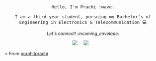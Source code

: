 <!--
### Hi there 👋
**purohitprachi72/purohitprachi72** is a ✨ _special_ ✨ repository because its `README.md` (this file) appears on your GitHub profile.

Here are some ideas to get you started:

- 🔭 I’m currently working on ...
- 🌱 I’m currently learning ...
- 👯 I’m looking to collaborate on ...
- 🤔 I’m looking for help with ...
- 💬 Ask me about ...
- 📫 How to reach me: ...
- 😄 Pronouns: ...
- ⚡ Fun fact: ...
-->
<p align="center">

  <samp >
    Hello, I'm Prachi :wave:
    <br><br>
    I am a third year student, pursuing my Bachelor's of Engineering in Electronics & Telecommunication 💻
  </samp>
</p>

<p align="center"> 
  <i> Let's connect! :incoming_envelope: </i>
</p>

<p align="center">
<a href="https://www.linkedin.com/in/prachi-purohit-b8a71816a/"><img src="https://img.icons8.com/cute-clipart/64/000000/linkedin.png"/></a> &nbsp; &nbsp;
<a href="mailto:purohitprachi72@gmail.com"><img src="https://img.icons8.com/cotton/64/000000/email-open.png"/></a> &nbsp; &nbsp;
</p>

<!--https://icons8.com/icons/set/svg-->

⭐️ From [purohitprachi](https://github.com/purohitprachi72)
